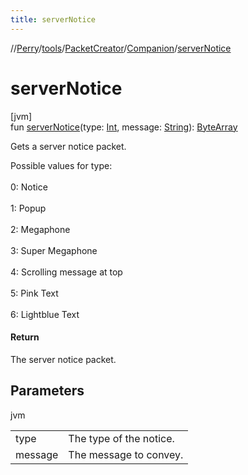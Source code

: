 ```yaml
---
title: serverNotice
---
```

//[Perry](../../../../index.html)/[tools](../../index.html)/[PacketCreator](../index.html)/[Companion](index.html)/[serverNotice](server-notice.html)



# serverNotice



[jvm]\
fun [serverNotice](server-notice.html)(type: [Int](https://kotlinlang.org/api/latest/jvm/stdlib/kotlin/-int/index.html), message: [String](https://kotlinlang.org/api/latest/jvm/stdlib/kotlin/-string/index.html)): [ByteArray](https://kotlinlang.org/api/latest/jvm/stdlib/kotlin/-byte-array/index.html)



Gets a server notice packet.



Possible values for type:<br></br> 0: Notice<br></br> 1: Popup<br></br> 2: Megaphone<br></br> 3: Super Megaphone<br></br> 4: Scrolling message at top<br></br> 5: Pink Text<br></br> 6: Lightblue Text



#### Return



The server notice packet.



## Parameters


jvm

| | |
|---|---|
| type | The type of the notice. |
| message | The message to convey. |




